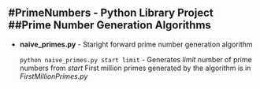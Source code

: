 #PrimeNumbers - Python Library Project
##Prime Number Generation Algorithms 
----------------------------------
* **naive_primes.py** - Staright forward prime number generation algorithm
	
	```python naive_primes.py start limit``` - Generates *limit* number of prime numbers from *start* 
	First million primes generated by the algorithm is in *FirstMillionPrimes.py*
